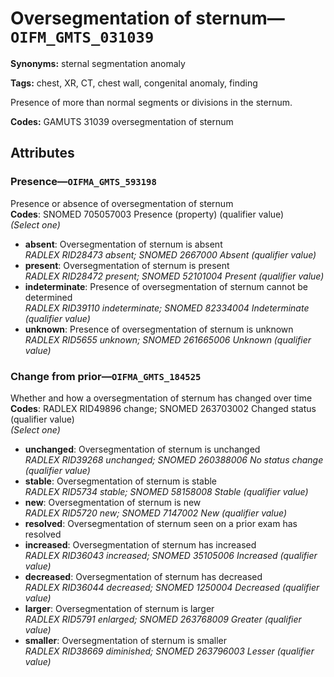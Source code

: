 # Oversegmentation of sternum—`OIFM_GMTS_031039`

**Synonyms:** sternal segmentation anomaly

**Tags:** chest, XR, CT, chest wall, congenital anomaly, finding

Presence of more than normal segments or divisions in the sternum.

**Codes:** GAMUTS 31039 oversegmentation of sternum

## Attributes

### Presence—`OIFMA_GMTS_593198`

Presence or absence of oversegmentation of sternum  
**Codes**: SNOMED 705057003 Presence (property) (qualifier value)  
*(Select one)*

- **absent**: Oversegmentation of sternum is absent  
_RADLEX RID28473 absent; SNOMED 2667000 Absent (qualifier value)_
- **present**: Oversegmentation of sternum is present  
_RADLEX RID28472 present; SNOMED 52101004 Present (qualifier value)_
- **indeterminate**: Presence of oversegmentation of sternum cannot be determined  
_RADLEX RID39110 indeterminate; SNOMED 82334004 Indeterminate (qualifier value)_
- **unknown**: Presence of oversegmentation of sternum is unknown  
_RADLEX RID5655 unknown; SNOMED 261665006 Unknown (qualifier value)_

### Change from prior—`OIFMA_GMTS_184525`

Whether and how a oversegmentation of sternum has changed over time  
**Codes**: RADLEX RID49896 change; SNOMED 263703002 Changed status (qualifier value)  
*(Select one)*

- **unchanged**: Oversegmentation of sternum is unchanged  
_RADLEX RID39268 unchanged; SNOMED 260388006 No status change (qualifier value)_
- **stable**: Oversegmentation of sternum is stable  
_RADLEX RID5734 stable; SNOMED 58158008 Stable (qualifier value)_
- **new**: Oversegmentation of sternum is new  
_RADLEX RID5720 new; SNOMED 7147002 New (qualifier value)_
- **resolved**: Oversegmentation of sternum seen on a prior exam has resolved  
- **increased**: Oversegmentation of sternum has increased  
_RADLEX RID36043 increased; SNOMED 35105006 Increased (qualifier value)_
- **decreased**: Oversegmentation of sternum has decreased  
_RADLEX RID36044 decreased; SNOMED 1250004 Decreased (qualifier value)_
- **larger**: Oversegmentation of sternum is larger  
_RADLEX RID5791 enlarged; SNOMED 263768009 Greater (qualifier value)_
- **smaller**: Oversegmentation of sternum is smaller  
_RADLEX RID38669 diminished; SNOMED 263796003 Lesser (qualifier value)_